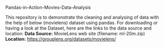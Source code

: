 Pandas-in-Action-Movies-Data-Analysis

This repository is to demonstrate the cleaning and analysing of data with the help of below (movielens) dataset using pandas. 
For downloading or having a look at the Dataset, here are the links to the data source and location:
**Data Source:** MovieLens web site (filename: ml-20m.zip) 
**Location:** https://grouplens.org/datasets/movielens/
